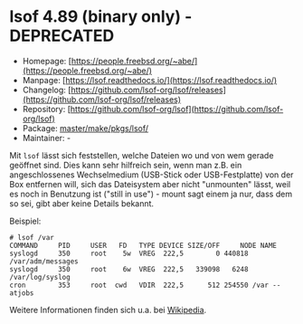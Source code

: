 # lsof 4.89 (binary only) - DEPRECATED
  - Homepage: [https://people.freebsd.org/~abe/](https://people.freebsd.org/~abe/)
  - Manpage: [https://lsof.readthedocs.io/](https://lsof.readthedocs.io/)
  - Changelog: [https://github.com/lsof-org/lsof/releases](https://github.com/lsof-org/lsof/releases)
  - Repository: [https://github.com/lsof-org/lsof](https://github.com/lsof-org/lsof)
  - Package: [master/make/pkgs/lsof/](https://github.com/Freetz-NG/freetz-ng/tree/master/make/pkgs/lsof/)
  - Maintainer: -

Mit `lsof` lässt sich feststellen, welche Dateien wo und von wem gerade
geöffnet sind. Dies kann sehr hilfreich sein, wenn man z.B. ein
angeschlossenes Wechselmedium (USB-Stick oder USB-Festplatte) von der
Box entfernen will, sich das Dateisystem aber nicht "unmounten" lässt,
weil es noch in Benutzung ist ("still in use") - mount sagt einem ja
nur, dass dem so sei, gibt aber keine Details bekannt.

Beispiel:

```
# lsof /var
COMMAND     PID     USER   FD   TYPE DEVICE SIZE/OFF     NODE NAME
syslogd     350     root    5w  VREG  222,5        0 440818 /var/adm/messages
syslogd     350     root    6w  VREG  222,5   339098   6248 /var/log/syslog
cron        353     root  cwd   VDIR  222,5      512 254550 /var -- atjobs
```

Weitere Informationen finden sich u.a. bei
[Wikipedia](http://en.wikipedia.org/wiki/Lsof).

